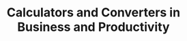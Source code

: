 ---
layout: category
category: calculators-converters
title: Calculators and Converters in Business and Productivity
description: Make complex calculations and conversions simple with calculator and converter software, designed to save you time and effort.
permalink: /calculators-converters/
---